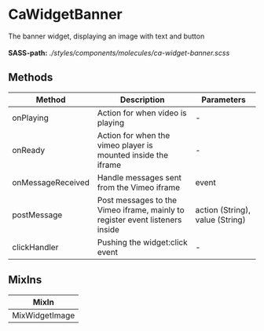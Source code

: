 # CaWidgetBanner

The banner widget, displaying an image with text and button<br><br> **SASS-path:** _./styles/components/molecules/ca-widget-banner.scss_

## Methods

<!-- @vuese:CaWidgetBanner:methods:start -->
|Method|Description|Parameters|
|---|---|---|
|onPlaying|Action for when video is playing|-|
|onReady|Action for when the vimeo player is mounted inside the iframe|-|
|onMessageReceived|Handle messages sent from the Vimeo iframe|event|
|postMessage|Post messages to the Vimeo iframe, mainly to register event listeners inside|action (String), value (String)|
|clickHandler|Pushing the widget:click event|-|

<!-- @vuese:CaWidgetBanner:methods:end -->


## MixIns

<!-- @vuese:CaWidgetBanner:mixIns:start -->
|MixIn|
|---|
|MixWidgetImage|

<!-- @vuese:CaWidgetBanner:mixIns:end -->


